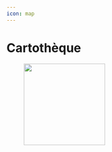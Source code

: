```yaml
---
icon: map
---
```


# Cartothèque



<figure><img src="../../.gitbook/assets/vmap_mobile_carthothèque.PNG" alt="" width="188"><figcaption></figcaption></figure>
